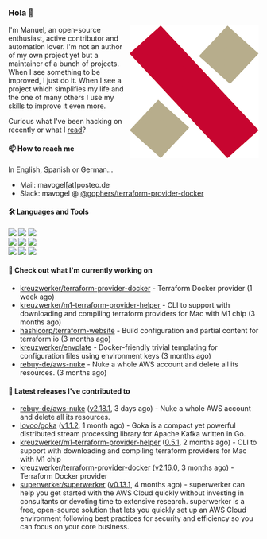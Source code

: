 ### Hola 👋

<img align="right" src="https://raw.githubusercontent.com/kreuzwerkerbot/kreuzwerkerbot/master/assets/xw.png" width="260">

I'm Manuel, an open-source enthusiast, active contributor and automation lover. I'm not an author of my own project 
yet but a maintainer of a bunch of projects. When I see something to be improved, I just do it. When I see a project
which simplifies my life and the one of many others I use my skills to improve it even more.

Curious what I've been hacking on recently or what I [read](https://www.goodreads.com/user/show/128554892-manuel-vogel)?

#### 📫 How to reach me
In English, Spanish or German...

- Mail: mavogel[at]posteo.de
- Slack: mavogel @ [@gophers/terraform-provider-docker](https://gophers.slack.com/archives/C01G9TN5V36)

#### 🛠 Languages and Tools
<p>

  <code><img width="10%" src="https://www.vectorlogo.zone/logos/golang/golang-horizontal.svg"></code>
  <code><img width="10%" src="https://www.vectorlogo.zone/logos/typescriptlang/typescriptlang-official.svg"></code>
  <code><img width="10%" src="https://www.vectorlogo.zone/logos/nodejs/nodejs-horizontal.svg"></code>
  <br />
  <code><img width="10%" src="https://www.vectorlogo.zone/logos/amazon_aws/amazon_aws-ar21.svg"></code>
  <code><img width="10%" src="https://www.vectorlogo.zone/logos/terraformio/terraformio-ar21.svg"></code>
  <code><img width="10%" src="https://www.vectorlogo.zone/logos/gnu_bash/gnu_bash-ar21.svg"></code>
  <br />
  <code><img width="10%" src="https://www.vectorlogo.zone/logos/kubernetes/kubernetes-ar21.svg"></code>
  <code><img width="10%" src="https://www.vectorlogo.zone/logos/docker/docker-ar21.svg"></code>
  <code><img width="10%" src="https://www.vectorlogo.zone/logos/containerdio/containerdio-ar21.svg"></code>
  <br />
 
</p>

#### 👷 Check out what I'm currently working on

- [kreuzwerker/terraform-provider-docker](https://github.com/kreuzwerker/terraform-provider-docker) - Terraform Docker provider (1 week ago)
- [kreuzwerker/m1-terraform-provider-helper](https://github.com/kreuzwerker/m1-terraform-provider-helper) - CLI to support with downloading and compiling terraform providers for Mac with M1 chip (3 months ago)
- [hashicorp/terraform-website](https://github.com/hashicorp/terraform-website) - Build configuration and partial content for terraform.io (3 months ago)
- [kreuzwerker/envplate](https://github.com/kreuzwerker/envplate) - Docker-friendly trivial templating for configuration files using environment keys (3 months ago)
- [rebuy-de/aws-nuke](https://github.com/rebuy-de/aws-nuke) - Nuke a whole AWS account and delete all its resources. (3 months ago)

#### 🔭 Latest releases I've contributed to

- [rebuy-de/aws-nuke](https://github.com/rebuy-de/aws-nuke) ([v2.18.1](https://github.com/rebuy-de/aws-nuke/releases/tag/v2.18.1), 3 days ago) - Nuke a whole AWS account and delete all its resources.
- [lovoo/goka](https://github.com/lovoo/goka) ([v1.1.2](https://github.com/lovoo/goka/releases/tag/v1.1.2), 1 month ago) - Goka is a compact yet powerful distributed stream processing library for Apache Kafka written in Go.
- [kreuzwerker/m1-terraform-provider-helper](https://github.com/kreuzwerker/m1-terraform-provider-helper) ([0.5.1](https://github.com/kreuzwerker/m1-terraform-provider-helper/releases/tag/0.5.1), 2 months ago) - CLI to support with downloading and compiling terraform providers for Mac with M1 chip
- [kreuzwerker/terraform-provider-docker](https://github.com/kreuzwerker/terraform-provider-docker) ([v2.16.0](https://github.com/kreuzwerker/terraform-provider-docker/releases/tag/v2.16.0), 3 months ago) - Terraform Docker provider
- [superwerker/superwerker](https://github.com/superwerker/superwerker) ([v0.13.1](https://github.com/superwerker/superwerker/releases/tag/v0.13.1), 4 months ago) - superwerker can help you get started with the AWS Cloud quickly without investing in consultants or devoting time to extensive research. superwerker is a free, open-source solution that lets you quickly set up an AWS Cloud environment following best practices for security and efficiency so you can focus on your core business. 



